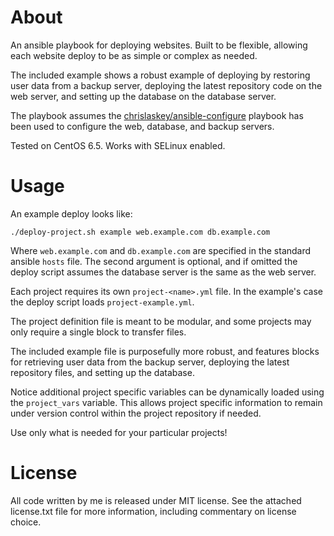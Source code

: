 About
================================================================================

An ansible playbook for deploying websites. Built to be flexible, allowing each
website deploy to be as simple or complex as needed.

The included example shows a robust example of deploying by restoring user data
from a backup server, deploying the latest repository code on the web server,
and setting up the database on the database server.

The playbook assumes the 
[chrislaskey/ansible-configure](https://github.com/chrislaskey/ansible-configure)
playbook has been used to configure the web, database, and backup servers.

Tested on CentOS 6.5. Works with SELinux enabled.


Usage
=====

An example deploy looks like:

	./deploy-project.sh example web.example.com db.example.com

Where `web.example.com` and `db.example.com` are specified in the standard ansible
`hosts` file. The second argument is optional, and if omitted the deploy script
assumes the database server is the same as the web server.

Each project requires its own `project-<name>.yml` file. In the example's case the
deploy script loads `project-example.yml`.

The project definition file is meant to be modular, and some projects may
only require a single block to transfer files.

The included example file is purposefully more robust, and features blocks for
retrieving user data from the backup server, deploying the latest repository
files, and setting up the database.

Notice additional project specific variables can be dynamically loaded using the
`project_vars` variable. This allows project specific information to remain
under version control within the project repository if needed.

Use only what is needed for your particular projects!


License
================================================================================

All code written by me is released under MIT license. See the attached
license.txt file for more information, including commentary on license choice.
